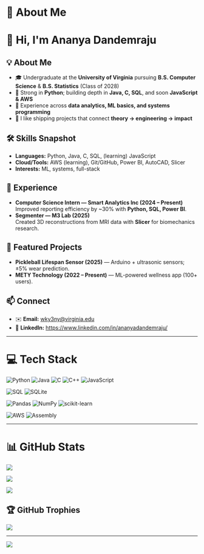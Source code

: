 # 💫 About Me

# 👋 Hi, I'm Ananya Dandemraju

## 💡 About Me
- 🎓 Undergraduate at the **University of Virginia** pursuing **B.S. Computer Science** & **B.S. Statistics** (Class of 2028)
- 🐍 Strong in **Python**; building depth in **Java, C, SQL**, and soon **JavaScript & AWS**
- 🔬 Experience across **data analytics, ML basics, and systems programming**
- 🚀 I like shipping projects that connect **theory → engineering → impact**

## 🛠️ Skills Snapshot
- **Languages:** Python, Java, C, SQL, (learning) JavaScript
- **Cloud/Tools:** AWS (learning), Git/GitHub, Power BI, AutoCAD, Slicer
- **Interests:** ML, systems, full-stack

## 🔬 Experience
- **Computer Science Intern — Smart Analytics Inc (2024 – Present)**  
  Improved reporting efficiency by ~30% with **Python, SQL, Power BI**.
- **Segmenter — M3 Lab (2025)**  
  Created 3D reconstructions from MRI data with **Slicer** for biomechanics research.

## 📂 Featured Projects
- **Pickleball Lifespan Sensor (2025)** — Arduino + ultrasonic sensors; ±5% wear prediction.
- **METY Technology (2022 – Present)** — ML-powered wellness app (100+ users).

## 📫 Connect
- ✉️ **Email:** [wky3ny@virginia.edu](mailto:wky3ny@virginia.edu)  
- 💼 **LinkedIn:** https://www.linkedin.com/in/ananyadandemraju/

---

# 💻 Tech Stack

![Python](https://img.shields.io/badge/Python-3776AB?style=for-the-badge&logo=python&logoColor=white)
![Java](https://img.shields.io/badge/Java-007396?style=for-the-badge&logo=openjdk&logoColor=white)
![C](https://img.shields.io/badge/C-283593?style=for-the-badge&logo=c&logoColor=white)
![C++](https://img.shields.io/badge/C++-00599C?style=for-the-badge&logo=cplusplus&logoColor=white)
![JavaScript](https://img.shields.io/badge/JavaScript-F7DF1E?style=for-the-badge&logo=javascript&logoColor=000000)

![SQL](https://img.shields.io/badge/SQL-336791?style=for-the-badge&logo=postgresql&logoColor=white)
![SQLite](https://img.shields.io/badge/SQLite-07405E?style=for-the-badge&logo=sqlite&logoColor=white)

![Pandas](https://img.shields.io/badge/Pandas-150458?style=for-the-badge&logo=pandas&logoColor=white)
![NumPy](https://img.shields.io/badge/NumPy-013243?style=for-the-badge&logo=numpy&logoColor=white)
![scikit-learn](https://img.shields.io/badge/scikit--learn-F7931E?style=for-the-badge&logo=scikitlearn&logoColor=white)

![AWS](https://img.shields.io/badge/AWS-FF9900?style=for-the-badge&logo=amazonaws&logoColor=000000)
![Assembly](https://img.shields.io/badge/Assembly-000000?style=for-the-badge&logo=assemblyscript&logoColor=white)

---

# 📊 GitHub Stats

![](https://github-readme-stats.vercel.app/api?username=adandemraju&theme=tokyonight&hide_border=false&include_all_commits=false&count_private=false)

![](https://nirzak-streak-stats.vercel.app/?user=adandemraju&theme=tokyonight&hide_border=false)

![](https://github-readme-stats.vercel.app/api/top-langs/?username=adandemraju&theme=tokyonight&hide_border=false&layout=compact)

## 🏆 GitHub Trophies
![](https://github-profile-trophy.vercel.app/?username=adandemraju&theme=tokyonight&no-frame=true&no-bg=false&margin-w=4)

---

[![](https://visitcount.itsvg.in/api?id=adandemraju&icon=0&color=1)](https://visitcount.itsvg.in)

<!-- Proudly styled for dark mode -->
